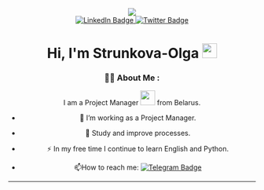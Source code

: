 <div id="header" align="center">
  <img src="https://media.giphy.com/media/v1.Y2lkPTc5MGI3NjExaXZodWRyZXg4aG9vbWplNjIzYWo1dGY4MWdyOGNscnZkaDQ5bHBmMSZlcD12MV9pbnRlcm5hbF9naWZfYnlfaWQmY3Q9Zw/Tjq0NVePKbXUDqFHxC/giphy.gif"/>
</div>
<div id="badges" align="center">
  <a href="https://www.linkedin.com/in/strunkovaolga/">
    <img src="https://img.shields.io/badge/LinkedIn-blue?style=for-the-badge&logo=linkedin&logoColor=white" alt="LinkedIn Badge"/>
  </a>
  <a href="https://t.me/Strunkova_Olga">
    <img src="https://img.shields.io/badge/Telegram-blue?style=for-the-badge&logo=telegram&logoColor=white" alt="Twitter Badge"/>
  </a>
<div id=badges>
<img src="https://komarev.com/ghpvc/?username=Strunkova-Olga&style=flat-square&color=blue" alt=""/>
<h1>
  Hi, I'm Strunkova-Olga
  <img src="https://media.giphy.com/media/hvRJCLFzcasrR4ia7z/giphy.gif" width="30px"/>
</h1>
  
 ### :woman_technologist: About Me :
  
I am a Project Manager <img src="https://media.giphy.com/media/WUlplcMpOCEmTGBtBW/giphy.gif" width="30"> from Belarus.
 
- :telescope: I’m working as a Project Manager.

- :seedling: Study and improve processes.

- :zap: In my free time I continue to learn English and Python.

- :mailbox:How to reach me: [![Telegram Badge](https://img.shields.io/badge/Strunkova_Olga-blue?style=flat&logo=Telegram&logoColor=white)](https://t.me/Strunkova_Olga)

---



